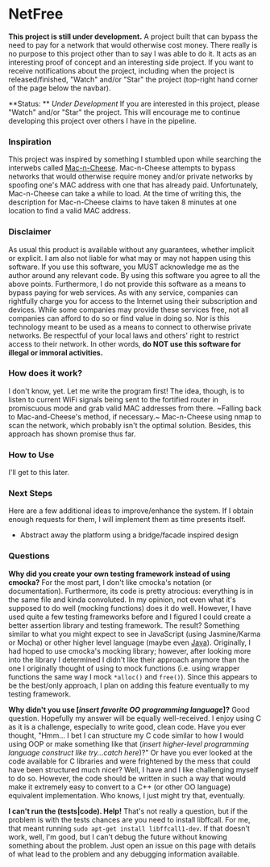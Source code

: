 # NetFree

**This project is still under development.** A project built that can bypass the need to pay for a network that would otherwise cost money.  There really is no purpose to this project other than to say I was able to do it.  It acts as an interesting proof of concept and an interesting side project.  If you want to receive notifications about the project, including when the project is released/finished, "Watch" and/or "Star" the project (top-right hand corner of the page below the navbar).

**Status: ** _Under Development_  If you are interested in this project, please "Watch" and/or "Star" the project.  This will encourage me to continue developing this project over others I have in the pipeline.

### Inspiration

This project was inspired by something I stumbled upon while searching the interwebs called [Mac-n-Cheese](https://github.com/MarcoPolo/Mac-n-Cheese).  Mac-n-Cheese attempts to bypass networks that would otherwise require money and/or private networks by spoofing one's MAC address with one that has already paid.  Unfortunately, Mac-n-Cheese can take a while to load.  At the time of writing this, the description for Mac-n-Cheese claims to have taken 8 minutes at one location to find a valid MAC address.

### Disclaimer

As usual this product is available without any guarantees, whether implicit or explicit.  I am also not liable for what may or may not happen using this software.  If you use this software, you MUST acknowledge me as the author around any relevant code.  By using this software you agree to all the above points.  Furthermore, I do not provide this software as a means to bypass paying for web services.  As with any service, companies can rightfully charge you for access to the Internet using their subscription and devices.  While some companies may provide these services free, not all companies can afford to do so or find value in doing so.  Nor is this technology meant to be used as a means to connect to otherwise private networks.  Be respectful of your local laws and others' right to restrict access to their network.  In other words, **do NOT use this software for illegal or immoral activities.**

### How does it work?

I don't know, yet.  Let me write the program first!  The idea, though, is to listen to current WiFi signals being sent to the fortified router in promiscuous mode and grab valid MAC addresses from there.  ~Falling back to Mac-and-Cheese's method, if necessary.~  Mac-n-Cheese using nmap to scan the network, which probably isn't the optimal solution.  Besides, this approach has shown promise thus far.

### How to Use

I'll get to this later.

### Next Steps

Here are a few additional ideas to improve/enhance the system.  If I obtain enough requests for them, I will implement them as time presents itself.

- Abstract away the platform using a bridge/facade inspired design

### Questions

**Why did you create your own testing framework instead of using cmocka?**  For the most part, I don't like cmocka's notation (or documentation).  Furthermore, its code is pretty atrocious: everything is in the same file and kinda convoluted.  In my opinion, not even what it's supposed to do well (mocking functions) does it do well.  However, I have used quite a few testing frameworks before and I figured I could create a better assertion library and testing framework.  The result?  Something similar to what you might expect to see in JavaScript (using Jasmine/Karma or Mocha) or other higher level language (maybe even [Java](http://www.mscharhag.com/java/oleaster-jasmine-junit-tests)).  Originally, I had hoped to use cmocka's mocking library; however, after looking more into the library I determined I didn't like their approach anymore than the one I originally thought of using to mock functions (i.e. using wrapper functions the same way I mock `*alloc()` and `free()`).  Since this appears to be the best/only approach, I plan on adding this feature eventually to my testing framework.

**Why didn't you use [_insert favorite OO programming language_]?**  Good question.  Hopefully my answer will be equally well-received.  I enjoy using C as it is a challenge, especially to write good, clean code.  Have you ever thought, "Hmm... I bet I can structure my C code similar to how I would using OOP or make something like that (_insert higher-level programming language construct like try...catch here_)?"  Or have you ever looked at the code available for C libraries and were frightened by the mess that could have been structured much nicer?  Well, I have and I like challenging myself to do so.  However, the code should be written in such a way that would make it extremely easy to convert to a C++ (or other OO language) equivalent implementation.  Who knows, I just might try that, eventually.

**I can't run the (tests|code).  Help!**  That's not really a question, but if the problem is with the tests chances are you need to install libffcall.  For me, that meant running `sudo apt-get install libffcall1-dev`.  If that doesn't work, well, I'm good, but I can't debug the future without knowing something about the problem.  Just open an issue on this page with details of what lead to the problem and any debugging information available.
